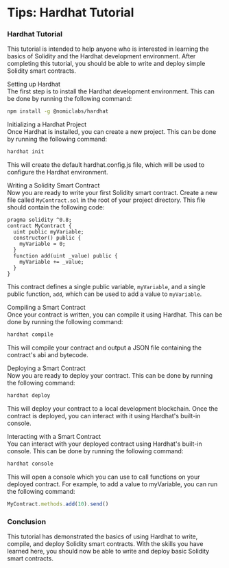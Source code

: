 # Tips: Hardhat Tutorial

### Hardhat Tutorial

This tutorial is intended to help anyone who is interested in learning the basics of Solidity and the Hardhat development environment. After completing this tutorial, you should be able to write and deploy simple Solidity smart contracts.

Setting up Hardhat\
The first step is to install the Hardhat development environment. This can be done by running the following command:

```bash
npm install -g @nomiclabs/hardhat
```

Initializing a Hardhat Project\
Once Hardhat is installed, you can create a new project. This can be done by running the following command:

```bash
hardhat init
```

This will create the default hardhat.config.js file, which will be used to configure the Hardhat environment.

Writing a Solidity Smart Contract\
Now you are ready to write your first Solidity smart contract. Create a new file called `MyContract.sol` in the root of your project directory. This file should contain the following code:

```solidity
pragma solidity ^0.8; 
contract MyContract {  
  uint public myVariable; 
  constructor() public {    
    myVariable = 0;  
  } 
  function add(uint _value) public {    
    myVariable += _value;  
  }
}
```

This contract defines a single public variable, `myVariable`, and a single public function, `add`, which can be used to add a value to `myVariable`.

Compiling a Smart Contract\
Once your contract is written, you can compile it using Hardhat. This can be done by running the following command:

```bash
hardhat compile
```

This will compile your contract and output a JSON file containing the contract's abi and bytecode.

Deploying a Smart Contract\
Now you are ready to deploy your contract. This can be done by running the following command:

```bash
hardhat deploy
```

This will deploy your contract to a local development blockchain. Once the contract is deployed, you can interact with it using Hardhat's built-in console.

Interacting with a Smart Contract\
You can interact with your deployed contract using Hardhat's built-in console. This can be done by running the following command:

```bash
hardhat console
```

This will open a console which you can use to call functions on your deployed contract. For example, to add a value to myVariable, you can run the following command:

```javascript
MyContract.methods.add(10).send()
```

### Conclusion

This tutorial has demonstrated the basics of using Hardhat to write, compile, and deploy Solidity smart contracts. With the skills you have learned here, you should now be able to write and deploy basic Solidity smart contracts.
